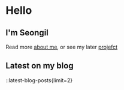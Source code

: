 # Hello

## I'm Seongil

Read more [about me](/about), or see my later [projefct](/projects)

## Latest on my blog

::latest-blog-posts{limit=2}
